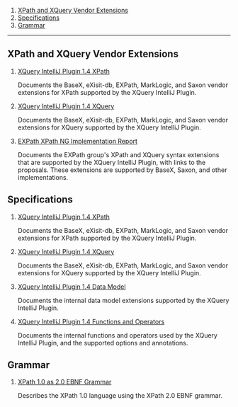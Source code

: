 1. [XPath and XQuery Vendor Extensions](#xpath-and-xquery-vendor-extensions)
1. [Specifications](#specifications)
1. [Grammar](#grammar)

-----

## XPath and XQuery Vendor Extensions

1. [XQuery IntelliJ Plugin 1.4 XPath](XQuery%20IntelliJ%20Plugin%20XPath.md)

   Documents the BaseX, eXisit-db, EXPath, MarkLogic, and Saxon vendor
   extensions for XPath supported by the XQuery IntelliJ Plugin.

1. [XQuery IntelliJ Plugin 1.4 XQuery](XQuery%20IntelliJ%20Plugin%20XQuery.md)

   Documents the BaseX, eXisit-db, EXPath, MarkLogic, and Saxon vendor
   extensions for XQuery supported by the XQuery IntelliJ Plugin.

1. [EXPath XPath NG Implementation Report](EXPath%20XPath%20NG%20Implementation%20Report.md)

   Documents the EXPath group's XPath and XQuery syntax extensions that are
   supported by the XQuery IntelliJ Plugin, with links to the proposals. These
   extensions are supported by BaseX, Saxon, and other implementations.

## Specifications

1. [XQuery IntelliJ Plugin 1.4 XPath](XQuery%20IntelliJ%20Plugin%20XPath.md)

   Documents the BaseX, eXisit-db, EXPath, MarkLogic, and Saxon vendor
   extensions for XPath supported by the XQuery IntelliJ Plugin.

1. [XQuery IntelliJ Plugin 1.4 XQuery](XQuery%20IntelliJ%20Plugin%20XQuery.md)

   Documents the BaseX, eXisit-db, EXPath, MarkLogic, and Saxon vendor
   extensions for XQuery supported by the XQuery IntelliJ Plugin.

1. [XQuery IntelliJ Plugin 1.4 Data Model](XQuery%20IntelliJ%20Plugin%20Data%20Model.md)

   Documents the internal data model extensions supported by the XQuery
   IntelliJ Plugin.

1. [XQuery IntelliJ Plugin 1.4 Functions and Operators](XQuery%20IntelliJ%20Plugin%20Functions%20and%20Operators.md)

   Documents the internal functions and operators used by the XQuery IntelliJ
   Plugin, and the supported options and annotations.

## Grammar

1. [XPath 1.0 as 2.0 EBNF Grammar](XPath%201.0%20as%202.0%20EBNF%20Grammar.md)

   Describes the XPath 1.0 language using the XPath 2.0 EBNF grammar.
